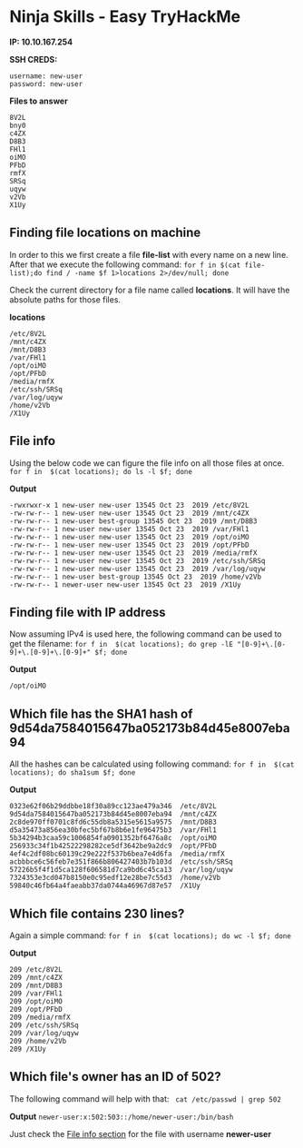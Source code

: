 # Ninja Skills - Easy TryHackMe

**IP: 10.10.167.254**

**SSH CREDS:**
```
username: new-user
password: new-user
```

**Files to answer**

```
8V2L
bny0
c4ZX
D8B3
FHl1
oiMO
PFbD
rmfX
SRSq
uqyw
v2Vb
X1Uy
```

## Finding file locations on machine

In order to this we first create a file **file-list** with every name on a new line. After that we execute the following command:
`for f in $(cat file-list);do find / -name $f 1>locations 2>/dev/null; done`

Check the current directory for a file name called **locations**. It will have the absolute paths for those files.

**locations**
```
/etc/8V2L
/mnt/c4ZX
/mnt/D8B3
/var/FHl1
/opt/oiMO
/opt/PFbD
/media/rmfX
/etc/ssh/SRSq
/var/log/uqyw
/home/v2Vb
/X1Uy
```

## File info

Using the below code we can figure the file info on all those files at once.
`for f in  $(cat locations); do ls -l $f; done`

**Output**
```
-rwxrwxr-x 1 new-user new-user 13545 Oct 23  2019 /etc/8V2L
-rw-rw-r-- 1 new-user new-user 13545 Oct 23  2019 /mnt/c4ZX
-rw-rw-r-- 1 new-user best-group 13545 Oct 23  2019 /mnt/D8B3
-rw-rw-r-- 1 new-user new-user 13545 Oct 23  2019 /var/FHl1
-rw-rw-r-- 1 new-user new-user 13545 Oct 23  2019 /opt/oiMO
-rw-rw-r-- 1 new-user new-user 13545 Oct 23  2019 /opt/PFbD
-rw-rw-r-- 1 new-user new-user 13545 Oct 23  2019 /media/rmfX
-rw-rw-r-- 1 new-user new-user 13545 Oct 23  2019 /etc/ssh/SRSq
-rw-rw-r-- 1 new-user new-user 13545 Oct 23  2019 /var/log/uqyw
-rw-rw-r-- 1 new-user best-group 13545 Oct 23  2019 /home/v2Vb
-rw-rw-r-- 1 newer-user new-user 13545 Oct 23  2019 /X1Uy
```

## Finding file with IP address

Now assuming IPv4 is used here, the following command can be used to get the filename:
`for f in  $(cat locations); do grep -lE "[0-9]+\.[0-9]+\.[0-9]+\.[0-9]+" $f; done`

**Output**

`/opt/oiMO`

## Which file has the SHA1 hash of 9d54da7584015647ba052173b84d45e8007eba94

All the hashes can be calculated using following command:
`for f in  $(cat locations); do sha1sum $f; done`

**Output**
```
0323e62f06b29ddbbe18f30a89cc123ae479a346  /etc/8V2L
9d54da7584015647ba052173b84d45e8007eba94  /mnt/c4ZX
2c8de970ff0701c8fd6c55db8a5315e5615a9575  /mnt/D8B3
d5a35473a856ea30bfec5bf67b8b6e1fe96475b3  /var/FHl1
5b34294b3caa59c1006854fa0901352bf6476a8c  /opt/oiMO
256933c34f1b42522298282ce5df3642be9a2dc9  /opt/PFbD
4ef4c2df08bc60139c29e222f537b6bea7e4d6fa  /media/rmfX
acbbbce6c56feb7e351f866b806427403b7b103d  /etc/ssh/SRSq
57226b5f4f1d5ca128f606581d7ca9bd6c45ca13  /var/log/uqyw
7324353e3cd047b8150e0c95edf12e28be7c55d3  /home/v2Vb
59840c46fb64a4faeabb37da0744a46967d87e57  /X1Uy
```

## Which file contains 230 lines?

Again a simple command:
`for f in  $(cat locations); do wc -l $f; done`

**Output**
```
209 /etc/8V2L
209 /mnt/c4ZX
209 /mnt/D8B3
209 /var/FHl1
209 /opt/oiMO
209 /opt/PFbD
209 /media/rmfX
209 /etc/ssh/SRSq
209 /var/log/uqyw
209 /home/v2Vb
209 /X1Uy
```

## Which file's owner has an ID of 502?

The following command will help with that:
``` cat /etc/passwd | grep 502```

**Output**
`newer-user:x:502:503::/home/newer-user:/bin/bash`

Just check the [File info section](#file-info) for the file with username **newer-user**

